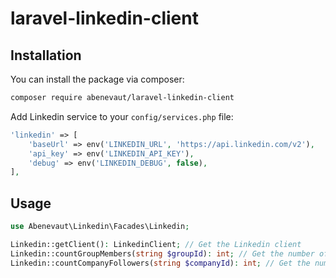 # laravel-linkedin-client

## Installation

You can install the package via composer:

```bash
composer require abenevaut/laravel-linkedin-client
```

Add Linkedin service to your `config/services.php` file:

```php
'linkedin' => [
    'baseUrl' => env('LINKEDIN_URL', 'https://api.linkedin.com/v2'),
    'api_key' => env('LINKEDIN_API_KEY'),
    'debug' => env('LINKEDIN_DEBUG', false),
],
```

## Usage

```php
use Abenevaut\Linkedin\Facades\Linkedin;

Linkedin::getClient(): LinkedinClient; // Get the Linkedin client
Linkedin::countGroupMembers(string $groupId): int; // Get the number of members of a group 
Linkedin::countCompanyFollowers(string $companyId): int; // Get the number of followers of a company, like 103381678 (abenevaut.dev)
```
